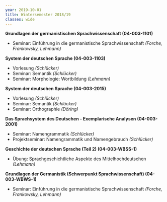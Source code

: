 ```yaml
---
year: 2019-10-01
title: Wintersemester 2018/19
classes: wide
---
```


**Grundlagen der germanistischen Sprachwissenschaft (04-003-1101)**
- Seminar: Einführung in die germanistische Sprachwissenschaft *(Forche, Frankowsky, Lehmann)*

**System der deutschen Sprache (04-003-1103)**
- Vorlesung *(Schlücker)*
- Seminar: Semantik *(Schlücker)*
- Seminar: Morphologie: Wortbildung *(Lehmann)*

**System der deutschen Sprache (04-003-2015)**
- Vorlesung *(Schlücker)*
- Seminar: Semantik *(Schlücker)*
- Seminar: Orthographie *(Döring)*

**Das Sprachsystem des Deutschen - Exemplarische Analysen (04-003-2001)**
- Seminar: Namengrammatik *(Schlücker)*
- Projektseminar: Namengrammatik und Namengebrauch *(Schlücker)*

**Geschichte der deutschen Sprache (Teil 2) (04-003-WBSS-1)**
- Übung: Sprachgeschichtliche Aspekte des Mittelhochdeutschen *(Lehmann)*

**Grundlagen der Germanistik (Schwerpunkt Sprachwissenschaft) (04-003-WBWS-1)**
- Seminar: Einführung in die germanistische Sprachwissenschaft *(Forche, Frankowsky, Lehmann)*